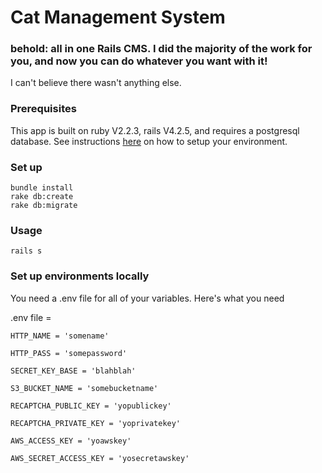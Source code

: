 # Cat Management System
### behold: all in one Rails CMS. I did the majority of the work for you, and now you can do whatever you want with it!

I can't believe there wasn't anything else.


### Prerequisites
This app is built on ruby V2.2.3, rails V4.2.5, and requires a postgresql database.
See instructions [here](https://gorails.com/setup) on how to setup your environment.

### Set up
```
bundle install
rake db:create
rake db:migrate
```

### Usage
```
rails s
```

### Set up environments locally
You need a .env file for all of your variables. Here's what you need

.env file =
```
HTTP_NAME = 'somename'

HTTP_PASS = 'somepassword'

SECRET_KEY_BASE = 'blahblah'

S3_BUCKET_NAME = 'somebucketname'

RECAPTCHA_PUBLIC_KEY = 'yopublickey'

RECAPTCHA_PRIVATE_KEY = 'yoprivatekey'

AWS_ACCESS_KEY = 'yoawskey'

AWS_SECRET_ACCESS_KEY = 'yosecretawskey'

```
